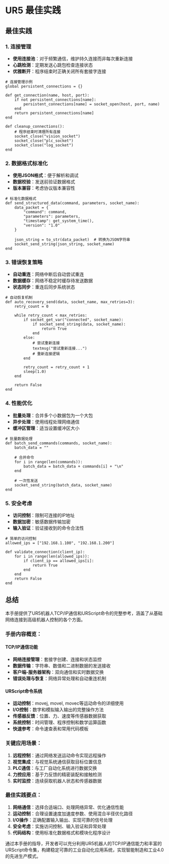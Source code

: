 # UR5 最佳实践

## 最佳实践

### 1. 连接管理

- **使用连接池**：对于频繁通信，维护持久连接而非每次重新连接
- **心跳检测**：定期发送心跳包检查连接状态
- **优雅断开**：程序结束时正确关闭所有套接字连接

```urscript
# 连接管理示例
global persistent_connections = {}

def get_connection(name, host, port):
    if not persistent_connections[name]:
        persistent_connections[name] = socket_open(host, port, name)
    end
    return persistent_connections[name]
end

def cleanup_connections():
    # 程序结束时清理所有连接
    socket_close("vision_socket")
    socket_close("plc_socket")
    socket_close("log_socket")
end
```

### 2. 数据格式标准化

- **使用JSON格式**：便于解析和调试
- **数据校验**：发送前验证数据格式
- **版本兼容**：考虑协议版本兼容性

```urscript
# 标准化数据格式
def send_structured_data(command, parameters, socket_name):
    data_packet = {
        "command": command,
        "parameters": parameters,
        "timestamp": get_system_time(),
        "version": "1.0"
    }
    
    json_string = to_str(data_packet)  # 转换为JSON字符串
    socket_send_string(json_string, socket_name)
end
```

### 3. 错误恢复策略

- **自动重连**：网络中断后自动尝试重连
- **数据缓存**：网络不稳定时缓存待发送数据
- **状态同步**：重连后同步系统状态

```urscript
# 自动恢复机制
def auto_recovery_send(data, socket_name, max_retries=3):
    retry_count = 0
    
    while retry_count < max_retries:
        if socket_get_var("connected", socket_name):
            if socket_send_string(data, socket_name):
                return True
            end
        else:
            # 尝试重新连接
            textmsg("尝试重新连接...")
            # 重新连接逻辑
        end
        
        retry_count = retry_count + 1
        sleep(1.0)
    end
    
    return False
end
```

### 4. 性能优化

- **批量处理**：合并多个小数据包为一个大包
- **异步处理**：使用线程处理网络通信
- **缓冲区管理**：适当设置缓冲区大小

```urscript
# 批量数据处理
def batch_send_commands(commands, socket_name):
    batch_data = ""
    
    # 合并命令
    for i in range(len(commands)):
        batch_data = batch_data + commands[i] + "\n"
    end
    
    # 一次性发送
    socket_send_string(batch_data, socket_name)
end
```

### 5. 安全考虑

- **访问控制**：限制可连接的IP地址
- **数据加密**：敏感数据传输加密
- **输入验证**：验证接收到的命令合法性

```urscript
# 简单的访问控制
allowed_ips = ["192.168.1.100", "192.168.1.200"]

def validate_connection(client_ip):
    for i in range(len(allowed_ips)):
        if client_ip == allowed_ips[i]:
            return True
        end
    end
    return False
end
```

## 总结

本手册提供了UR5机器人TCP/IP通信和URScript命令的完整参考，涵盖了从基础网络连接到高级机器人控制的各个方面。

### 手册内容概览：

#### TCP/IP通信功能
- **网络连接管理**：套接字创建、连接和状态监控
- **数据传输**：字符串、数值和二进制数据的发送接收
- **客户端-服务器架构**：双向通信和实时数据交换
- **错误处理与恢复**：网络异常处理和自动重连机制

#### URScript命令系统
- **运动控制**：movej, movel, movec等运动命令的详细使用
- **I/O控制**：数字和模拟输入输出的完整操作方法
- **传感器反馈**：位置、力、速度等传感器数据获取
- **系统控制**：时间管理、程序控制和数学运算函数
- **快速参考**：命令速查表和常用代码模板

### 关键应用场景：

1. **远程控制**：通过网络发送运动命令实现远程操作
2. **视觉集成**：与视觉系统通信获取目标位置信息
3. **PLC通信**：与工厂自动化系统进行数据交换
4. **力控应用**：基于力反馈的精密装配和接触检测
5. **实时监控**：连续获取机器人状态和传感器数据

### 最佳实践要点：

1. **网络通信**：选择合适端口、处理网络异常、优化通信性能
2. **运动控制**：合理设置速度加速度参数、使用混合半径优化路径
3. **I/O操作**：正确配置输入输出、实现可靠的信号处理
4. **安全考虑**：实施访问控制、输入验证和异常处理
5. **代码结构**：使用标准化数据格式和模块化程序设计

通过本手册的指导，开发者可以充分利用UR5机器人的TCP/IP通信能力和丰富的URScript命令集，构建稳定可靠的工业自动化应用系统，实现智能制造和工业4.0的先进生产模式。